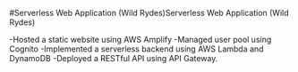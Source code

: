 #Serverless Web Application (Wild Rydes)Serverless Web Application (Wild Rydes)

-Hosted a static website using AWS Amplify
-Managed user pool using Cognito
-Implemented a serverless backend using AWS Lambda and DynamoDB
-Deployed a RESTful API using API Gateway.
